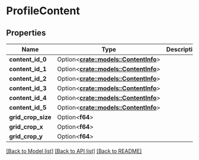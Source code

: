 # ProfileContent

## Properties

Name | Type | Description | Notes
------------ | ------------- | ------------- | -------------
**content_id_0** | Option<[**crate::models::ContentInfo**](ContentInfo.md)> |  | [optional]
**content_id_1** | Option<[**crate::models::ContentInfo**](ContentInfo.md)> |  | [optional]
**content_id_2** | Option<[**crate::models::ContentInfo**](ContentInfo.md)> |  | [optional]
**content_id_3** | Option<[**crate::models::ContentInfo**](ContentInfo.md)> |  | [optional]
**content_id_4** | Option<[**crate::models::ContentInfo**](ContentInfo.md)> |  | [optional]
**content_id_5** | Option<[**crate::models::ContentInfo**](ContentInfo.md)> |  | [optional]
**grid_crop_size** | Option<**f64**> |  | [optional]
**grid_crop_x** | Option<**f64**> |  | [optional]
**grid_crop_y** | Option<**f64**> |  | [optional]

[[Back to Model list]](../README.md#documentation-for-models) [[Back to API list]](../README.md#documentation-for-api-endpoints) [[Back to README]](../README.md)


